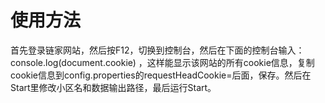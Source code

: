 # 使用方法
首先登录链家网站，然后按F12，切换到控制台，然后在下面的控制台输入：console.log(document.cookie) ，这样能显示该网站的所有cookie信息，复制cookie信息到config.properties的requestHeadCookie=后面，保存。然后在Start里修改小区名和数据输出路径，最后运行Start。